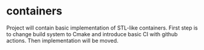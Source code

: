 # containers
Project will contain basic implementation of STL-like containers.
First step is to change build system to Cmake and introduce basic CI with github actions. Then implementation will be moved.